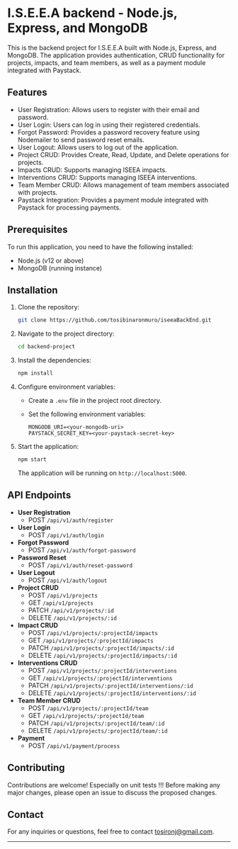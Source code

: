 # I.S.E.E.A backend - Node.js, Express, and MongoDB

This is the backend project for I.S.E.E.A built with Node.js, Express, and MongoDB. The application provides authentication, CRUD functionality for projects, impacts, and team members, as well as a payment module integrated with Paystack.

## Features

- User Registration: Allows users to register with their email and password.
- User Login: Users can log in using their registered credentials.
- Forgot Password: Provides a password recovery feature using Nodemailer to send password reset emails.
- User Logout: Allows users to log out of the application.
- Project CRUD: Provides Create, Read, Update, and Delete operations for projects.
- Impacts CRUD: Supports managing ISEEA impacts.
- Interventions CRUD: Supports managing ISEEA interventions.
- Team Member CRUD: Allows management of team members associated with projects.
- Paystack Integration: Provides a payment module integrated with Paystack for processing payments.

## Prerequisites

To run this application, you need to have the following installed:

- Node.js (v12 or above)
- MongoDB (running instance)

## Installation

1. Clone the repository:

   ```bash
   git clone https://github.com/tosibinaronmuro/iseeaBackEnd.git
   ```

2. Navigate to the project directory:

   ```bash
   cd backend-project
   ```

3. Install the dependencies:

   ```bash
   npm install
   ```

4. Configure environment variables:

   - Create a `.env` file in the project root directory.
   - Set the following environment variables:

     ```plaintext
     MONGODB_URI=<your-mongodb-uri>
     PAYSTACK_SECRET_KEY=<your-paystack-secret-key>
     ```

5. Start the application:

   ```bash
   npm start
   ```

   The application will be running on `http://localhost:5000`.

## API Endpoints

- **User Registration**
  - POST `/api/v1/auth/register`
- **User Login**
  - POST `/api/v1/auth/login`
- **Forgot Password**
  - POST `/api/v1/auth/forgot-password`
- **Password Reset**
  - POST `/api/v1/auth/reset-password`
- **User Logout**
  - POST `/api/v1/auth/logout`
- **Project CRUD**
  - POST `/api/v1/projects`
  - GET `/api/v1/projects`
  - PATCH `/api/v1/projects/:id`
  - DELETE `/api/v1/projects/:id`
- **Impact CRUD**
  - POST `/api/v1/projects/:projectId/impacts`
  - GET `/api/v1/projects/:projectId/impacts`
  - PATCH `/api/v1/projects/:projectId/impacts/:id`
  - DELETE `/api/v1/projects/:projectId/impacts/:id`
- **Interventions CRUD**
  - POST `/api/v1/projects/:projectId/interventions`
  - GET `/api/v1/projects/:projectId/interventions`
  - PATCH `/api/v1/projects/:projectId/interventions/:id`
  - DELETE `/api/v1/projects/:projectId/interventions/:id`
- **Team Member CRUD**
  - POST `/api/v1/projects/:projectId/team`
  - GET `/api/v1/projects/:projectId/team`
  - PATCH `/api/v1/projects/:projectId/team/:id`
  - DELETE `/api/v1/projects/:projectId/team/:id`
- **Payment**
  - POST `/api/v1/payment/process`

<!-- ## Documentation

For detailed API documentation, refer to the [API Documentation](./docs/api-docs.md) file.

## License

This project is licensed under the [MIT License](./LICENSE). -->

## Contributing

Contributions are welcome! Especially on unit tests !!! Before making any major changes, please open an issue to discuss the proposed changes.

## Contact

For any inquiries or questions, feel free to contact [tosironj@gmail.com](mailto:tosironj@gmail.com).

---